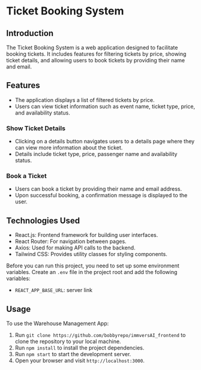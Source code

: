 # Ticket Booking System

## Introduction

The Ticket Booking System is a web application designed to facilitate booking tickets. It includes features for filtering tickets by price, showing ticket details, and allowing users to book tickets by providing their name and email.

## Features
- The application displays a list of filtered tickets by price.
- Users can view ticket information such as event name, ticket type, price, and availability status.

### Show Ticket Details
- Clicking on a details button navigates users to a details page where they can view more information about the ticket.
- Details include ticket type, price, passenger name and availability status.

### Book a Ticket
- Users can book a ticket by providing their name and email address.
- Upon successful booking, a confirmation message is displayed to the user.

## Technologies Used
- React.js: Frontend framework for building user interfaces.
- React Router: For navigation between pages.
- Axios: Used for making API calls to the backend.
- Tailwind CSS: Provides utility classes for styling components.

Before you can run this project, you need to set up some environment variables. Create an `.env` file in the project root and add the following variables:

- `REACT_APP_BASE_URL`: server link

## Usage

To use the Warehouse Management App:

1. Run `git clone https://github.com/bobbyrepo/immversAI_frontend` to clone the repository to your local machine.
2. Run `npm install` to install the project dependencies.
3. Run `npm start` to start the development server.
4. Open your browser and visit `http://localhost:3000`.
